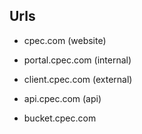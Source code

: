 ## Urls

- cpec.com (website)
- portal.cpec.com (internal)
- client.cpec.com (external)
- api.cpec.com (api)

- bucket.cpec.com
